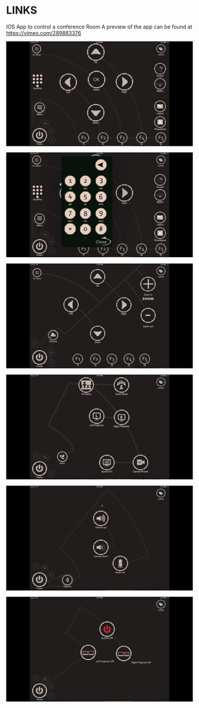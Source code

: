 # LINKS
IOS App to control a conference Room
A preview of the app can be found at https://vimeo.com/289883376

![Alt text](https://github.com/kevinjmz/LINKS/blob/master/1.png?raw=true "Optional Title")

![Alt text](https://github.com/kevinjmz/LINKS/blob/master/2.png?raw=true "Optional Title")

![Alt text](https://github.com/kevinjmz/LINKS/blob/master/3.png?raw=true "Optional Title")

![Alt text](https://github.com/kevinjmz/LINKS/blob/master/4.png?raw=true "Optional Title")

![Alt text](https://github.com/kevinjmz/LINKS/blob/master/5.png?raw=true "Optional Title")

![Alt text](https://github.com/kevinjmz/LINKS/blob/master/6.png?raw=true "Optional Title")
